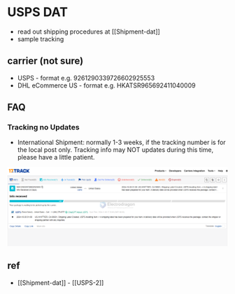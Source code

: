 
# USPS DAT 

- read out shipping procedures at [[Shipment-dat]]
- sample tracking 


## carrier (not sure)

- USPS - format e.g. 9261290339726602925553
- DHL eCommerce US - format e.g. HKATSR965692411040009


## FAQ

### Tracking no Updates 

- International Shipment: normally 1-3 weeks, if the tracking number is for the local post only. Tracking info may NOT updates during this time, please have a little patient.

![](2024-11-06-17-39-59.png)








## ref 

- [[Shipment-dat]] - [[USPS-2]]
